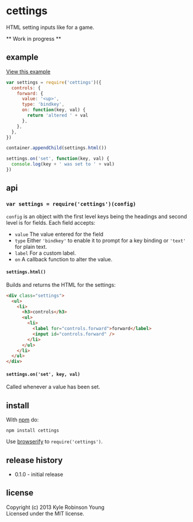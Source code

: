# cettings

HTML setting inputs like for a game.

** Work in progress **

## example

[View this example](http://shama.github.io/cettings)

```js
var settings = require('cettings')({
  controls: {
    forward: {
      value: '<up>',
      type: 'bindkey',
      on: function(key, val) {
        return 'altered ' + val
      },
    },
  },
})

container.appendChild(settings.html())

settings.on('set', function(key, val) {
  console.log(key + ' was set to ' + val)
})
```

## api

### `var settings = require('cettings')(config)`
`config` is an object with the first level keys being the headings and second level is for fields. Each field accepts:

- `value` The value entered for the field
- `type` Either `'bindkey'` to enable it to prompt for a key binding or `'text'` for plain text.
- `label` For a custom label.
- `on` A callback function to alter the value.

#### `settings.html()`
Builds and returns the HTML for the settings:

```html
<div class="settings">
  <ul>
    <li>
      <h3>controls</h3>
      <ul>
        <li>
          <label for="controls.forward">forward</label>
          <input id="controls.forward" />
        </li>
      </ul>
    </li>
  </ul>
</div>
```

#### `settings.on('set', key, val)`
Called whenever a value has been set.

## install

With [npm](https://npmjs.org) do:

```
npm install cettings
```

Use [browserify](http://browserify.org) to `require('cettings')`.

## release history
* 0.1.0 - initial release

## license
Copyright (c) 2013 Kyle Robinson Young  
Licensed under the MIT license.

